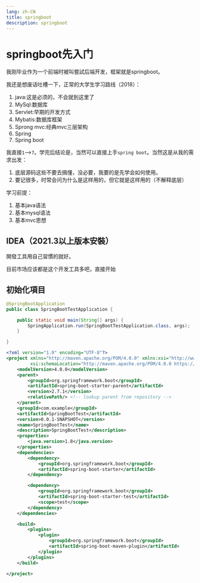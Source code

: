 ```yaml
---
lang: zh-CN
title: springboot
description: springboot
---
```


# springboot先入门

我刚毕业作为一个前端时被叫嘗試后端开发，框架就是springboot。

我还是想废话吐槽一下，正常的大学生学习路线（2018）：

1. java:这是必须的，不会就到这里了
2. MySql:数据库
3. Servlet:早期的开发方式
4. Mybatis:数据库框架
5. Sprong mvc:经典mvc三层架构
6. Spring
7. Spring boot

我直接`1`——>`7`。学完后结论是，当然可以直接上手`spring boot`。当然这是从我的需求出发：

1. 底层源码这些不要去搞懂，没必要，我要的是先学会如何使用。
2. 要记很多，时常会问为什么是这样用的，但它就是这样用的（不解释底层）

学习前提：

1. 基本java语法
2. 基本mysql语法
3. 基本mvc思想

## IDEA（2021.3以上版本安裝）

開發工具用自己習慣的就好。

目前市场应该都是这个开发工具多吧，直接开始


## 初始化項目

```java
@SpringBootApplication
public class SpringBootTestApplication {

    public static void main(String[] args) {
        SpringApplication.run(SpringBootTestApplication.class, args);
    }

}
```

```xml
<?xml version="1.0" encoding="UTF-8"?>
<project xmlns="http://maven.apache.org/POM/4.0.0" xmlns:xsi="http://www.w3.org/2001/XMLSchema-instance"
         xsi:schemaLocation="http://maven.apache.org/POM/4.0.0 https://maven.apache.org/xsd/maven-4.0.0.xsd">
    <modelVersion>4.0.0</modelVersion>
    <parent>
        <groupId>org.springframework.boot</groupId>
        <artifactId>spring-boot-starter-parent</artifactId>
        <version>2.7.1</version>
        <relativePath/> <!-- lookup parent from repository -->
    </parent>
    <groupId>com.example</groupId>
    <artifactId>SpringBootTest</artifactId>
    <version>0.0.1-SNAPSHOT</version>
    <name>SpringBootTest</name>
    <description>SpringBootTest</description>
    <properties>
        <java.version>1.8</java.version>
    </properties>
    <dependencies>
        <dependency>
            <groupId>org.springframework.boot</groupId>
            <artifactId>spring-boot-starter</artifactId>
        </dependency>

        <dependency>
            <groupId>org.springframework.boot</groupId>
            <artifactId>spring-boot-starter-test</artifactId>
            <scope>test</scope>
        </dependency>
    </dependencies>

    <build>
        <plugins>
            <plugin>
                <groupId>org.springframework.boot</groupId>
                <artifactId>spring-boot-maven-plugin</artifactId>
            </plugin>
        </plugins>
    </build>

</project>
```


